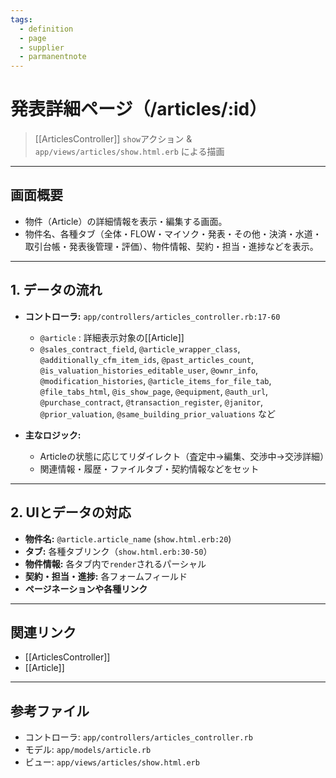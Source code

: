 ```yaml
---
tags:
  - definition
  - page
  - supplier
  - parmanentnote
---
```


# 発表詳細ページ（/articles/:id）

> [[ArticlesController]] `show`アクション & `app/views/articles/show.html.erb` による描画

---

## 画面概要

- 物件（Article）の詳細情報を表示・編集する画面。
- 物件名、各種タブ（全体・FLOW・マイソク・発表・その他・決済・水道・取引台帳・発表後管理・評価）、物件情報、契約・担当・進捗などを表示。

---

## 1. データの流れ

- **コントローラ:** `app/controllers/articles_controller.rb:17-60`
    - `@article` : 詳細表示対象の[[Article]]
    - `@sales_contract_field`, `@article_wrapper_class`, `@additionally_cfm_item_ids`, `@past_articles_count`, `@is_valuation_histories_editable_user`, `@ownr_info`, `@modification_histories`, `@article_items_for_file_tab`, `@file_tabs_html`, `@is_show_page`, `@equipment`, `@auth_url`, `@purchase_contract`, `@transaction_register`, `@janitor`, `@prior_valuation`, `@same_building_prior_valuations` など

- **主なロジック:**
    - Articleの状態に応じてリダイレクト（査定中→編集、交渉中→交渉詳細）
    - 関連情報・履歴・ファイルタブ・契約情報などをセット

---

## 2. UIとデータの対応

- **物件名:** `@article.article_name` (`show.html.erb:20`)
- **タブ:** 各種タブリンク（`show.html.erb:30-50`）
- **物件情報:** 各タブ内で`render`されるパーシャル
- **契約・担当・進捗:** 各フォームフィールド
- **ページネーションや各種リンク**

---

## 関連リンク
- [[ArticlesController]]
- [[Article]]

---

## 参考ファイル
- コントローラ: `app/controllers/articles_controller.rb`
- モデル: `app/models/article.rb`
- ビュー: `app/views/articles/show.html.erb` 